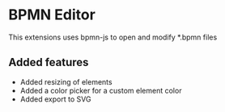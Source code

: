 # BPMN Editor

This extensions uses bpmn-js to open and modify \*.bpmn files

## Added features

- Added resizing of elements
- Added a color picker for a custom element color
- Added export to SVG
